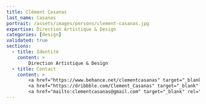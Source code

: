 ```yaml
---
title: Clément Casanas
last_name: Casanas
portrait: /assets/images/persons/clement-casanas.jpg
expertise: Direction Artistique & Design
categories: [design]
validated: true
sections:
  - title: Identité
    content: >
        Direction Artistique & Design
  - title: Contact
    content: >
        <a href="https://www.behance.net/clementcasanas" target="_blank" rel="noreferrer">Behance</a> –
        <a href="https://dribbble.com/Clement_Casanas" target="_blank" rel="noreferrer">Dribbble</a> –
        <a href="mailto:clementcasanas@gmail.com" target="_blank" rel="noreferrer">Mail</a>
---
```

